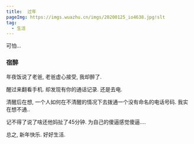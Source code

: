 ```yaml
---
title:  过年
pageImg: https://imgs.wuazhu.cn/imgs/20200125_io4638.jpg!slt
tag: 
  - 生活
---
```


可怕...
<!-- more -->

### 宿醉

年夜饭说了老爸, 老爸虚心接受, 我却醉了.

醒过来翻看手机. 却发现有你的通话记录. 还是去电.

清醒后在想, 一个人如何在不清醒的情况下去拨通一个没有命名的电话号码. 我实在想不通..

记不得了说了啥还他妈扯了45分钟. 为自己的傻逼感觉傻逼....

总之, 新年快乐. 好好生活.

